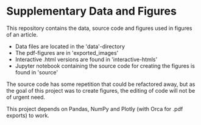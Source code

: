 # Supplementary Data and Figures

This repository contains the data, source code and figures used in figures of an article. 

* Data files are located in the 'data'-directory  
* The pdf-figures are in 'exported_images'  
* Interactive .html versions are found in 'interactive-htmls'  
* Jupyter notebook containing the source code for creating the figures is found in 'source'  

The source code has some repetition that could be refactored away, but as the goal of this project was to create figures, 
the editing of code will not be of urgent need.

This project depends on Pandas, NumPy and Plotly (with Orca for .pdf exports) to work.
